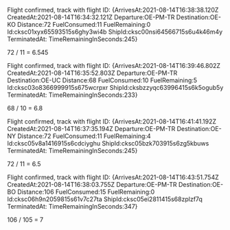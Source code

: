 Flight confirmed, track with flight ID: {ArrivesAt:2021-08-14T16:38:38.120Z CreatedAt:2021-08-14T16:34:32.121Z Departure:OE-PM-TR Destination:OE-KO Distance:72 FuelConsumed:11 FuelRemaining:0 Id:cksc01xyx65593515s6ghy3wi4b ShipId:cksc00nsi64566715s6u4k46m4y TerminatedAt: TimeRemainingInSeconds:245}

72 / 11 = 6.545

Flight confirmed, track with flight ID: {ArrivesAt:2021-08-14T16:39:46.802Z CreatedAt:2021-08-14T16:35:52.803Z Departure:OE-PM-TR Destination:OE-UC Distance:68 FuelConsumed:10 FuelRemaining:5 Id:cksc03o8366999915s675wcrpxr ShipId:cksbzzyqc63996415s6k5ogub5y TerminatedAt: TimeRemainingInSeconds:233}

68 / 10 = 6.8

Flight confirmed, track with flight ID: {ArrivesAt:2021-08-14T16:41:41.192Z CreatedAt:2021-08-14T16:37:35.194Z Departure:OE-PM-TR Destination:OE-NY Distance:72 FuelConsumed:11 FuelRemaining:4 Id:cksc05v8a1416915s6cdciyghu ShipId:cksc05bzk703915s6zg5kbuws TerminatedAt: TimeRemainingInSeconds:245}

72 / 11 = 6.5

Flight confirmed, track with flight ID: {ArrivesAt:2021-08-14T16:43:51.754Z CreatedAt:2021-08-14T16:38:03.755Z Departure:OE-PM-TR Destination:OE-BO Distance:106 FuelConsumed:15 FuelRemaining:0 Id:cksc06h9n2059815s61v7c27ta ShipId:cksc05ei2811415s68zplzf7q TerminatedAt: TimeRemainingInSeconds:347}

106 / 105 = 7